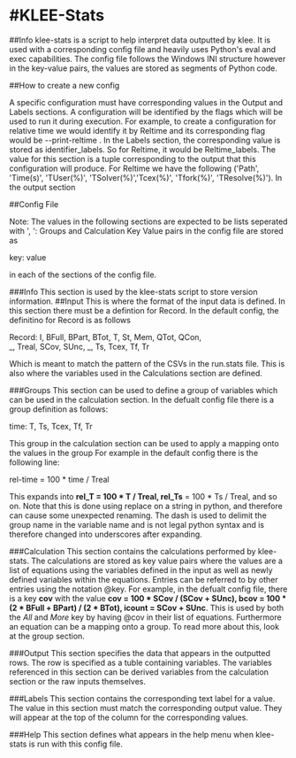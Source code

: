 #KLEE-Stats
=============================
##Info
klee-stats is a script to help interpret data outputted by klee. It is used with a corresponding config file and heavily uses Python's eval and exec capabilities. The config file follows the Windows INI structure however in the key-value pairs, the values are stored as segments of Python code.

##How to create a new config

A specific configuration must have corresponding values in the Output and Labels sections. A configuration will be identified by the flags which will be used to run it during execution. For example, to create a configuration for relative time we would identify it by Reltime and its corresponding flag would be --print-reltime . 
In the Labels section, the corresponding value is stored as identifier_labels. So for Reltime, it would be Reltime_labels. The value for this section is a tuple corresponding to the output that this configuration will produce. For Reltime we have the following ('Path', 'Time(s)', 'TUser(%)', 'TSolver(%)','Tcex(%)', 'Tfork(%)', 'TResolve(%)'). 
In the output section

##Config File

Note: The values in the following sections are expected to be lists seperated with ', ': Groups and Calculation
Key Value pairs in the config file are stored as 

key: value 

in each of the sections of the config file.

###Info
This section is used by the klee-stats script to store version information.
##Input
This is where the format of the input data is defined. In this section there must be a defintion for Record. In the default config, the definitino for Record is as follows

Record: I, BFull, BPart, BTot, T, St, Mem, QTot, QCon,\
        _, Treal, SCov, SUnc, _, Ts, Tcex, Tf, Tr

Which is meant to match the pattern of the CSVs in the run.stats file. This is also where the variables used in the Calculations section are defined.

###Groups
This section can be used to define a group of variables which can be used in the calculation section. In the defualt config file there is a group definition as follows:

time: T, Ts, Tcex, Tf, Tr

This group in the calculation section can be used to apply a mapping onto the values in the group For example in the default config there is the following line:

 rel-time = 100 * time / Treal

This expands into **rel_T = 100 * T / Treal, rel_Ts** = 100 * Ts / Treal, and so on. Note that this is done using replace on a string in python, and therefore can cause some unexpected renaming. The dash is used to delimit the group name in the variable name and is not legal python syntax and is therefore changed into underscores after expanding.

###Calculation
This section contains the calculations performed by klee-stats. The calculations are stored as key value pairs where the values are a list of equations using the variables defined in the input as well as newly defined variables within the equations. Entries can be referred to by other entries using the notation @key. For example, in the defualt config file, there is a key **cov** with the value **cov = 100 * SCov / (SCov + SUnc), bcov = 100 * (2 * BFull + BPart) / (2 * BTot), icount = SCov + SUnc**. This is used by both the _All_ and _More_ key by having @cov in their list of equations. Furthermore an equation can be a mapping onto a group. To read more about this, look at the group section.

###Output
This section specifies the data that appears in the outputted rows. The row is specified as a tuble containing variables. The variables referenced in this section can be derived variables from the calculation section or the raw inputs themselves.

###Labels
This section contains the corresponding text label for a value. The value in this section must match the corresponding output value. They will appear at the top of the column for the corresponding values.

###Help
This section defines what appears in the help menu when klee-stats is run with this config file.
